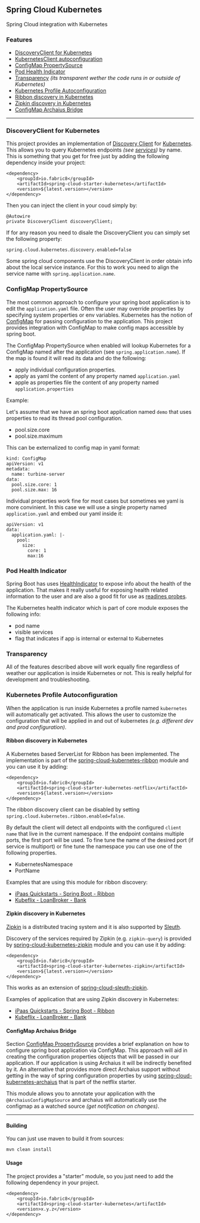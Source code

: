 Spring Cloud Kubernetes
-----------------------

Spring Cloud integration with Kubernetes

### Features

-   [DiscoveryClient for Kubernetes](#discoveryclient-for-kubernetes)
-   [KubernetesClient autoconfiguration](#kubernetesclient-autoconfiguration)
-   [ConfigMap PropertySource](#configmap-propertysource)
-   [Pod Health Indicator](#pod-health-indicator)
-   [Transparency](#transparency) *(its transparent wether the code runs in or outside of Kubernetes)* 
-   [Kubernetes Profile Autoconfiguration](#kubernetes-profile-autoconfiguration)
-   [Ribbon discovery in Kubernetes](#ribbon-discovery-in-kubernetes)
-   [Zipkin discovery in Kubernetes](#zipkin-discovery-in-kubernetes)
-   [ConfigMap Archaius Bridge](#configmap-archaius-bridge)

---
### DiscoveryClient for Kubernetes ###

This project provides an implementation of [Discovery Client](https://github.com/spring-cloud/spring-cloud-commons/blob/master/spring-cloud-commons/src/main/java/org/springframework/cloud/client/discovery/DiscoveryClient.java) for [Kubernetes](http://kubernetes.io). This allows you to query Kubernetes endpoints *(see [services](http://kubernetes.io/docs/user-guide/services/))* by name. 
This is something that you get for free just by adding the following dependency inside your project:

    <dependency>
        <groupId>io.fabric8</groupId>
        <artifactId>spring-cloud-starter-kubernetes</artifactId>
        <version>${latest.version></version>
    </dependency>

Then you can inject the client in your coud simply by:

    @Autowire
    private DiscoveryClient discoveryClient;

If for any reason you need to disale the DiscoveryClient you can simply set the following property:

    spring.cloud.kubernetes.discovery.enabled=false

Some spring cloud components use the DiscoveryClient in order obtain info about the local service instance. For this to work you need to align the service name with ``spring.application.name``.

### ConfigMap PropertySource

The most common approach to configure your spring boot application is to edit the ``application.yaml`` file. Often the user may override properties by specifying system properties or env variables.
Kubernetes has the notion of [ConfigMap](http://kubernetes.io/docs/user-guide/configmap/) for passing configuration to the application. This project provides integration with ConfigMap to make config maps accessible by spring boot.

The ConfigMap PropertySource when enabled will lookup Kubernetes for a ConfigMap named after the application (see ``spring.application.name``). If the map is found it will read its data and do the following:

- apply individual configuration properties.
- apply as yaml the content of any property named ``application.yaml``
- apple as properties file the content of any property named ``application.properties``

Example:

Let's assume that we have an spring boot application named ``demo`` that uses properties to read its thread pool configuration.

- pool.size.core
- pool.size.maximum

This can be externalized to config map in yaml format:

    kind: ConfigMap
    apiVersion: v1
    metadata:
      name: turbine-server
    data:
      pool.size.core: 1
      pool.size.max: 16
    

Individual properties work fine for most cases but sometimes we yaml is more convinient. In this case we will use a single property named ``application.yaml`` and embed our yaml inside it:
 
    apiVersion: v1
    data:
      application.yaml: |-
        pool:
          size:
            core: 1
            max:16
 

### Pod Health Indicator

Spring Boot has uses [HealthIndicator](https://github.com/spring-projects/spring-boot/blob/master/spring-boot-actuator/src/main/java/org/springframework/boot/actuate/health/HealthIndicator.java) to expose info about the health of the application.
That makes it really useful for exposing health related information to the user and are also a good fit for use as [readines probes](http://kubernetes.io/docs/user-guide/production-pods/#liveness-and-readiness-probes-aka-health-checks).

The Kubernetes health indicator which is part of core module exposes the following info:

- pod name
- visible services
- flag that indicates if app is internal or external to Kubernetes

### Transparency 

All of the features described above will work equally fine regardless of weather our application is inside Kubernetes or not. This is really helpful for development and troubleshooting.

### Kubernetes Profile Autoconfiguration

When the application is run inside Kubernetes a profile named ``kubernetes`` will automatically get activated. 
This allows the user to customize the configuration that will be applied in and out of kubernetes *(e.g. different dev and prod configuration)*.

#### Ribbon discovery in Kubernetes

A Kubernetes based ServerList for Ribbon has been implemented. The implementation is part of the [spring-cloud-kubernetes-ribbon](spring-cloud-kubernetes-ribbon/pom.xml) module and you can use it by adding:

    <dependency>
        <groupId>io.fabric8</groupId>
        <artifactId>spring-cloud-starter-kubernetes-netflix</artifactId>
        <version>${latest.version></version>
    </dependency>


The ribbon discovery client can be disabled by setting ``spring.cloud.kubernetes.ribbon.enabled=false``.

By default the client will detect all endpoints with the configured ``client name`` that live in the current namespace.
If the endpoint contains multiple ports, the first port will be used. To fine tune the name of the desired port (if service is multiport) or fine tune the namespace you can use one of the following properties.

- KubernetesNamespace
- PortName

Examples that are using this module for ribbon discovery:

- [iPaas Quickstarts - Spring Boot - Ribbon](https://github.com/fabric8io/ipaas-quickstarts/tree/master/quickstart/spring-boot/ribbon)
- [Kubeflix - LoanBroker - Bank](https://github.com/fabric8io/kubeflix/tree/master/examples/loanbroker/bank) 


#### Zipkin discovery in Kubernetes

[Zipkin](https://github.com/openzipkin/zipkin) is a distributed tracing system and it is also supported by [Sleuth](https://github.com/spring-cloud/spring-cloud-sleuth).

Discovery of the services required by Zipkin (e.g. ``zipkin-query``) is provided by [spring-cloud-kubernetes-zipkin](spring-cloud-kubernetes-zipkin/pom.xml) module and you can use it by adding:

    <dependency>
        <groupId>io.fabric8</groupId>
        <artifactId>spring-cloud-starter-kubernetes-zipkin</artifactId>
        <version>${latest.version></version>
    </dependency>
    
This works as an extension of [spring-cloud-sleuth-zipkin](https://github.com/spring-cloud/spring-cloud-sleuth/tree/master/spring-cloud-sleuth-zipkin).    

Examples of application that are using Zipkin discovery in Kubernetes:

- [iPaas Quickstarts - Spring Boot - Ribbon](https://github.com/fabric8io/ipaas-quickstarts/tree/master/quickstart/spring-boot/ribbon)
- [Kubeflix - LoanBroker - Bank](https://github.com/fabric8io/kubeflix/tree/master/examples/loanbroker/bank) 

#### ConfigMap Archaius Bridge

Section [ConfigMap PropertySource](#configmap-propertysource) provides a brief explanation on how to configure spring boot application via ConfigMap.
This approach will aid in creating the configuration properties objects that will be passed in our application. If our application is using Archaius it will be indirectly benefited by it.
An alternative that provides more direct Archaius support without getting in the way of spring configuration properties by using [spring-cloud-kubernetes-archaius](spring-cloud-kubernetes-archaius/pom.xml) that is part of the netflix starter. 

This module allows you to annotate your application with the ``@ArchaiusConfigMapSource`` and archaius will automatically use the configmap as a watched source *(get notification on changes)*.

---
#### Building

You can just use maven to build it from sources:

    mvn clean install
    
    
#### Usage

The project provides a "starter" module, so you just need to add the following dependency in your project.
    
    <dependency>
        <groupId>io.fabric8</groupId>
        <artifactId>spring-cloud-starter-kubernetes</artifactId>
        <version>x.y.z</version>
    </dependency>
    

